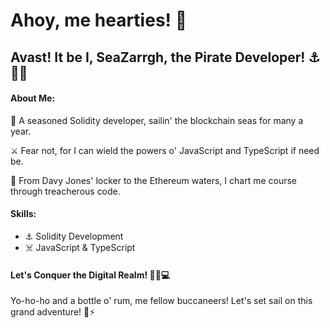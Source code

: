 # Ahoy, me hearties! 👋

## Avast! It be I, SeaZarrgh, the Pirate Developer! ⚓🏴‍☠️

#### About Me:

🔱 A seasoned Solidity developer, sailin' the blockchain seas for many a year.

⚔️ Fear not, for I can wield the powers o' JavaScript and TypeScript if need be.

🌊 From Davy Jones' locker to the Ethereum waters, I chart me course through treacherous code.

#### Skills:

- ⚓ Solidity Development
- ☠️ JavaScript & TypeScript

#### Let's Conquer the Digital Realm! 🏴‍☠️💻

Yo-ho-ho and a bottle o' rum, me fellow buccaneers! Let's set sail on this grand adventure! 🌊⚡
